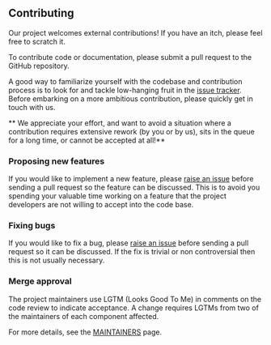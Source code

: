 ## Contributing

Our project welcomes external contributions! If you have an itch, please feel free to scratch it.

To contribute code or documentation, please submit a pull request to the GitHub repository.

A good way to familiarize yourself with the codebase and contribution process is to look for and tackle low-hanging fruit in the [issue tracker](https://github.com/ibm/air-traffic-control/issues). Before embarking on a more ambitious contribution, please quickly get in touch with us.

** We appreciate your effort, and want to avoid a situation where a contribution requires extensive rework (by you or by us), sits in the queue for a long time, or cannot be accepted at all!**

### Proposing new features

If you would like to implement a new feature, please [raise an issue](https://github.com/ibm/air-traffic-control/issues) before sending a pull request so the feature can be discussed. This is to avoid you spending your valuable time working on a feature that the project developers are not willing to accept into the code base.

### Fixing bugs

If you would like to fix a bug, please [raise an issue](https://github.com/ibm/air-traffic-control/issues) before sending a pull request so it can be discussed. If the fix is trivial or non controversial then this is not usually necessary.

### Merge approval

The project maintainers use LGTM (Looks Good To Me) in comments on the code review to indicate acceptance. A change requires LGTMs from two of the maintainers of each component affected.

For more details, see the [MAINTAINERS](MAINTAINERS.md) page.
